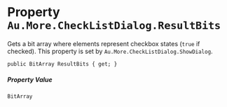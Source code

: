 # Property `Au.More.CheckListDialog.ResultBits`

Gets a bit array where elements represent checkbox states (`true` if checked). This property is set by `Au.More.CheckListDialog.ShowDialog`.

```
public BitArray ResultBits { get; }
```

##### Property Value

`BitArray`
